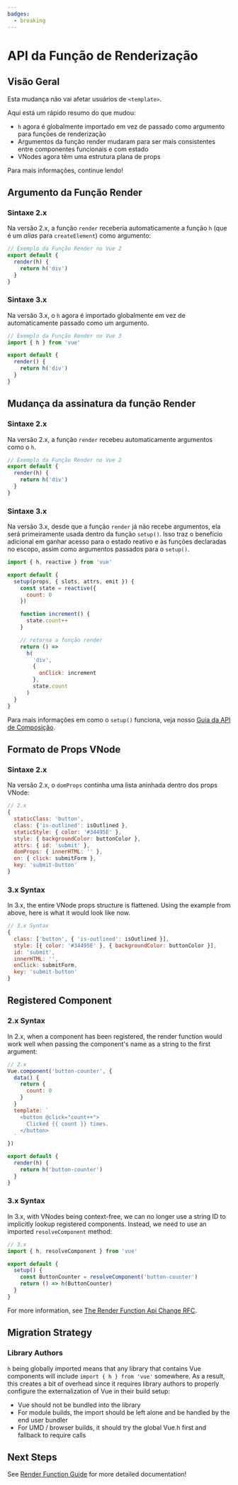 ```yaml
---
badges:
  - breaking
---
```


# API da Função de Renderização <MigrationBadges :badges="$frontmatter.badges" />

## Visão Geral

Esta mudança não vai afetar usuários de `<template>`.

Aqui está um rápido resumo do que mudou:

- `h` agora é globalmente importado em vez de passado como argumento para funções de renderização
- Argumentos da função render mudaram para ser mais consistentes entre componentes funcionais e com estado
- VNodes agora têm uma estrutura plana de props


Para mais informações, continue lendo!

## Argumento da Função Render

### Sintaxe 2.x

Na versão 2.x, a função `render` receberia automaticamente a função `h` (que é um _alias_ para `createElement`) como argumento: 

```js
// Exemplo da Função Render no Vue 2
export default {
  render(h) {
    return h('div')
  }
}
```

### Sintaxe 3.x

Na versão 3.x, o `h` agora é importado globalmente em vez de automaticamente passado como um argumento.


```js
// Exemplo da Função Render no Vue 3
import { h } from 'vue'

export default {
  render() {
    return h('div')
  }
}
```
## Mudança da assinatura da função Render

### Sintaxe 2.x

Na versão 2.x, a função `render` recebeu automaticamente argumentos como o `h`.

```js
// Exemplo da Função Render no Vue 2
export default {
  render(h) {
    return h('div')
  }
}
```
### Sintaxe 3.x

Na versão 3.x, desde que a função `render` já não recebe argumentos, ela será primeiramente usada dentro da função `setup()`. Isso traz o benefício adicional em ganhar acesso para o estado reativo e às funções declaradas no escopo, assim como argumentos passados para o `setup()`.


```js
import { h, reactive } from 'vue'

export default {
  setup(props, { slots, attrs, emit }) {
    const state = reactive({
      count: 0
    })

    function increment() {
      state.count++
    }

    // retorna a função render
    return () =>
      h(
        'div',
        {
          onClick: increment
        },
        state.count
      )
  }
}
```
Para mais informações em como o `setup()` funciona, veja nosso [Guia da API de Composição](/guide/composition-api-introduction.html).

## Formato de Props VNode

### Sintaxe 2.x

Na versão 2.x, o `domProps` continha uma lista aninhada dentro dos props VNode:

```js
// 2.x
{
  staticClass: 'button',
  class: {'is-outlined': isOutlined },
  staticStyle: { color: '#34495E' },
  style: { backgroundColor: buttonColor },
  attrs: { id: 'submit' },
  domProps: { innerHTML: '' },
  on: { click: submitForm },
  key: 'submit-button'
}
```

### 3.x Syntax

In 3.x, the entire VNode props structure is flattened. Using the example from above, here is what it would look like now.

```js
// 3.x Syntax
{
  class: ['button', { 'is-outlined': isOutlined }],
  style: [{ color: '#34495E' }, { backgroundColor: buttonColor }],
  id: 'submit',
  innerHTML: '',
  onClick: submitForm,
  key: 'submit-button'
}
```

## Registered Component

### 2.x Syntax

In 2.x, when a component has been registered, the render function would work well when passing the component's name as a string to the first argument:

```js
// 2.x
Vue.component('button-counter', {
  data() {
    return {
      count: 0
    }
  }
  template: `
    <button @click="count++">
      Clicked {{ count }} times.
    </button>
  `
})

export default {
  render(h) {
    return h('button-counter')
  }
}
```

### 3.x Syntax

In 3.x, with VNodes being context-free, we can no longer use a string ID to implicitly lookup registered components. Instead, we need to use an imported `resolveComponent` method:

```js
// 3.x
import { h, resolveComponent } from 'vue'

export default {
  setup() {
    const ButtonCounter = resolveComponent('button-counter')
    return () => h(ButtonCounter)
  }
}
```

For more information, see [The Render Function Api Change RFC](https://github.com/vuejs/rfcs/blob/master/active-rfcs/0008-render-function-api-change.md#context-free-vnodes).

## Migration Strategy

### Library Authors

`h` being globally imported means that any library that contains Vue components will include `import { h } from 'vue'` somewhere. As a result, this creates a bit of overhead since it requires library authors to properly configure the externalization of Vue in their build setup:

- Vue should not be bundled into the library
- For module builds, the import should be left alone and be handled by the end user bundler
- For UMD / browser builds, it should try the global Vue.h first and fallback to require calls

## Next Steps

See [Render Function Guide](/guide/render-function) for more detailed documentation!
